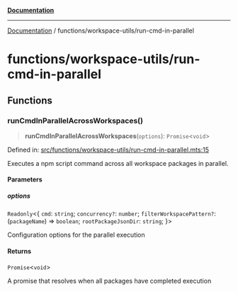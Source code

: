 [**Documentation**](../../README.md)

---

[Documentation](../../README.md) / functions/workspace-utils/run-cmd-in-parallel

# functions/workspace-utils/run-cmd-in-parallel

## Functions

### runCmdInParallelAcrossWorkspaces()

> **runCmdInParallelAcrossWorkspaces**(`options`): `Promise`\<`void`\>

Defined in: [src/functions/workspace-utils/run-cmd-in-parallel.mts:15](https://github.com/noshiro-pf/ts-repo-utils/blob/main/src/functions/workspace-utils/run-cmd-in-parallel.mts#L15)

Executes a npm script command across all workspace packages in parallel.

#### Parameters

##### options

`Readonly`\<\{ `cmd`: `string`; `concurrency?`: `number`; `filterWorkspacePattern?`: (`packageName`) => `boolean`; `rootPackageJsonDir`: `string`; \}\>

Configuration options for the parallel execution

#### Returns

`Promise`\<`void`\>

A promise that resolves when all packages have completed execution
